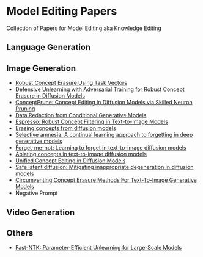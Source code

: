 # Model Editing Papers
Collection of Papers for Model Editing aka Knowledge Editing

## Language Generation


## Image Generation

- [Robust Concept Erasure Using Task Vectors](https://arxiv.org/abs/2404.03631)
- [Defensive Unlearning with Adversarial Training for Robust Concept Erasure in Diffusion Models](https://arxiv.org/abs/2405.15234)
- [ConceptPrune: Concept Editing in Diffusion Models via Skilled Neuron Pruning](https://arxiv.org/abs/2405.19237)
- [Data Redaction from Conditional Generative Models](https://ieeexplore.ieee.org/abstract/document/10516648/?casa_token=5lnkOmtwxfcAAAAA:aF0nDNLCHQkZISuRiTC_Wfx6MYr-Uu8ITOCd2IYoiLkCbppN8pXeMtFDTGRD-XEa-tXe4SYw4nb7Kg)
- [Espresso: Robust Concept Filtering in Text-to-Image Models](https://arxiv.org/abs/2404.19227)
- [Erasing concepts from diffusion models](https://openaccess.thecvf.com/content/ICCV2023/html/Gandikota_Erasing_Concepts_from_Diffusion_Models_ICCV_2023_paper.html)
- [Selective amnesia: A continual learning approach to forgetting in deep generative models](https://proceedings.neurips.cc/paper_files/paper/2023/hash/376276a95781fa17c177b1ccdd0a03ac-Abstract-Conference.html)
- [Forget-me-not: Learning to forget in text-to-image diffusion models](https://openaccess.thecvf.com/content/CVPR2024W/MMFM/html/Zhang_Forget-Me-Not_Learning_to_Forget_in_Text-to-Image_Diffusion_Models_CVPRW_2024_paper.html) 
- [Ablating concepts in text-to-image diffusion models](http://openaccess.thecvf.com/content/ICCV2023/html/Kumari_Ablating_Concepts_in_Text-to-Image_Diffusion_Models_ICCV_2023_paper.html) 
- [Unified Concept Editing in Diffusion Models](https://arxiv.org/pdf/2308.14761.pdf)  
- [Safe latent diffusion: Mitigating inappropriate degeneration in diffusion models](https://openaccess.thecvf.com/content/CVPR2023/html/Schramowski_Safe_Latent_Diffusion_Mitigating_Inappropriate_Degeneration_in_Diffusion_Models_CVPR_2023_paper.html)
- [Circumventing Concept Erasure Methods For Text-To-Image Generative Models](https://arxiv.org/pdf/2308.01508.pdf)
- Negative Prompt


## Video Generation

## Others
- [Fast-NTK: Parameter-Efficient Unlearning for Large-Scale Models](https://openaccess.thecvf.com/content/CVPR2024W/TCV2024/html/Li_Fast-NTK_Parameter-Efficient_Unlearning_for_Large-Scale_Models_CVPRW_2024_paper.html)




